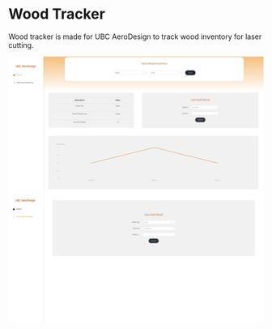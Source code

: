# Wood Tracker

Wood tracker is made for UBC AeroDesign to track wood inventory for laser cutting.

![Wood tracker website image 1](wood-tracker-website-1.png )
![Wood tracker website image 1](wood-tracker-website-2.png )
